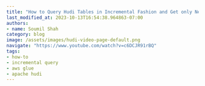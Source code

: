 ```yaml
---
title: "How to Query Hudi Tables in Incremental Fashion and Get only New data on AWS Glue | Hands on Lab"
last_modified_at: 2023-10-13T16:54:38.964863-07:00
authors:
- name: Soumil Shah
category: blog
image: /assets/images/hudi-video-page-default.png
navigate: "https://www.youtube.com/watch?v=c6DCJR91rBQ"
tags:
- how-to
- incremental query
- aws glue
- apache hudi
---
```

